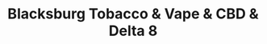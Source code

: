 ---
title: "Blacksburg Tobacco & Vape & CBD & Delta 8"
url: /blacksburg/blacksburg-tobacco-und-vape-und-cbd-und-delta-8/
shop: E-Zigaretten
---